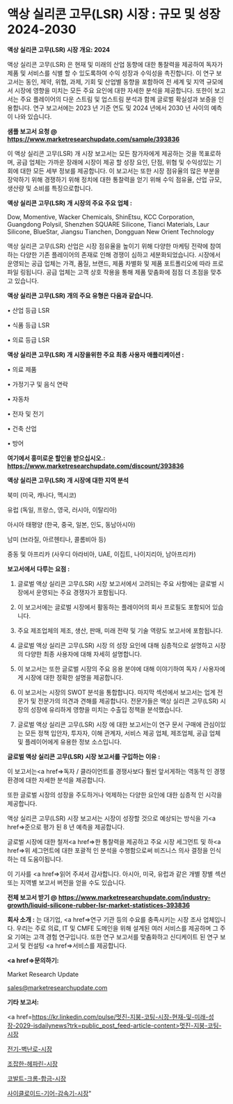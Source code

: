 # 액상 실리콘 고무(LSR) 시장 : 규모 및 성장 2024-2030

<strong>액상 실리콘 고무(LSR) 시장 개요: 2024</strong>

액상 실리콘 고무(LSR) 은 현재 및 미래의 산업 동향에 대한 통찰력을 제공하여 독자가 제품 및 서비스를 식별 할 수 있도록하여 수익 성장과 수익성을 촉진합니다. 이 연구 보고서는 동인, 제약, 위협, 과제, 기회 및 산업별 동향을 포함하여 전 세계 및 지역 규모에서 시장에 영향을 미치는 모든 주요 요인에 대한 자세한 분석을 제공합니다. 또한이 보고서는 주요 플레이어의 다운 스트림 및 업스트림 분석과 함께 글로벌 확실성과 보증을 인용합니다. 연구 보고서에는 2023 년 기준 연도 및 2024 년에서 2030 년 사이의 예측이 나와 있습니다.



<strong>샘플 보고서 요청 @ <a href=https://www.marketresearchupdate.com/sample/393836>https://www.marketresearchupdate.com/sample/393836</a></strong>

이 액상 실리콘 고무(LSR) 개 시장 보고서는 모든 참가자에게 제공하는 것을 목표로하며, 공급 업체는 가까운 장래에 시장이 제공 할 성장 요인, 단점, 위협 및 수익성있는 기회에 대한 모든 세부 정보를 제공합니다. 이 보고서는 또한 시장 점유율의 많은 부분을 장악하기 위해 경쟁하기 위해 정치에 대한 통찰력을 얻기 위해 수익 점유율, 산업 규모, 생산량 및 소비를 특징으로합니다.



<strong>액상 실리콘 고무(LSR) 개 시장의 주요 주요 업체 :</strong>

Dow, Momentive, Wacker Chemicals, ShinEtsu, KCC Corporation, Guangdong Polysil, Shenzhen SQUARE Silicone, Tianci Materials, Laur Silicone, BlueStar, Jiangsu Tianchen, Dongguan New Orient Technology

액상 실리콘 고무(LSR) 산업은 시장 점유율을 높이기 위해 다양한 마케팅 전략에 참여하는 다양한 기존 플레이어의 존재로 인해 경쟁이 심하고 세분화되었습니다. 시장에서 운영되는 공급 업체는 가격, 품질, 브랜드, 제품 차별화 및 제품 포트폴리오에 따라 프로파일 링됩니다. 공급 업체는 고객 상호 작용을 통해 제품 맞춤화에 점점 더 초점을 맞추고 있습니다.



<strong>액상 실리콘 고무(LSR) 개의 주요 유형은 다음과 같습니다.</strong>

• 산업 등급 LSR

• 식품 등급 LSR

• 의료 등급 LSR



<strong>액상 실리콘 고무(LSR) 개 시장을위한 주요 최종 사용자 애플리케이션 :</strong>

• 의료 제품

• 가정기구 및 음식 연락

• 자동차

• 전자 및 전기

• 건축 산업

• 방어



<strong>여기에서 흥미로운 할인을 받으십시오.: <a href=https://www.marketresearchupdate.com/discount/393836>https://www.marketresearchupdate.com/discount/393836</a></strong>



<strong>액상 실리콘 고무(LSR) 개 시장에 대한 지역 분석</strong>

북미 (미국, 캐나다, 멕시코)

유럽 (독일, 프랑스, 영국, 러시아, 이탈리아)

아시아 태평양 (한국, 중국, 일본, 인도, 동남아시아)

남미 (브라질, 아르헨티나, 콜롬비아 등)

중동 및 아프리카 (사우디 아라비아, UAE, 이집트, 나이지리아, 남아프리카)



<strong>보고서에서 다루는 요점 :</strong>

1. 글로벌 액상 실리콘 고무(LSR) 시장 보고서에서 고려되는 주요 사항에는 글로벌 시장에서 운영되는 주요 경쟁자가 포함됩니다.

2. 이 보고서에는 글로벌 시장에서 활동하는 플레이어의 회사 프로필도 포함되어 있습니다.

3. 주요 제조업체의 제조, 생산, 판매, 미래 전략 및 기술 역량도 보고서에 포함됩니다.

4. 글로벌 액상 실리콘 고무(LSR) 시장 의 성장 요인에 대해 심층적으로 설명하고 시장의 다양한 최종 사용자에 대해 자세히 설명합니다.

5. 이 보고서는 또한 글로벌 시장의 주요 응용 분야에 대해 이야기하여 독자 / 사용자에게 시장에 대한 정확한 설명을 제공합니다.

6. 이 보고서는 시장의 SWOT 분석을 통합합니다. 마지막 섹션에서 보고서는 업계 전문가 및 전문가의 의견과 견해를 제공합니다. 전문가들은 액상 실리콘 고무(LSR) 시장의 성장에 유리하게 영향을 미치는 수출입 정책을 분석했습니다.

7. 글로벌 액상 실리콘 고무(LSR) 시장 에 대한 보고서는이 연구 문서 구매에 관심이있는 모든 정책 입안자, 투자자, 이해 관계자, 서비스 제공 업체, 제조업체, 공급 업체 및 플레이어에게 유용한 정보 소스입니다.



<strong>글로벌 액상 실리콘 고무(LSR) 시장 보고서를 구입하는 이유 :</strong>

이 보고서는<a href=>독자 / 클</a>라이언트를 경쟁사보다 훨씬 앞서게하는 역동적 인 경쟁 환경에 대한 자세한 분석을 제공합니다.

또한 글로벌 시장의 성장을 주도하거나 억제하는 다양한 요인에 대한 심층적 인 시각을 제공합니다.

액상 실리콘 고무(LSR) 시장 보고서는 시장이 성장할 것으로 예상되는 방식을 기<a href=>준으로</a> 평가 된 8 년 예측을 제공합니다.

글로벌 시장에 대한 철저<a href=>한 통찰력</a>을 제공하고 주요 시장 세그먼트 및 하<a href=>위 세그</a>먼트에 대한 포괄적 인 분석을 수행함으로써 비즈니스 의사 결정을 인식하는 데 도움이됩니다.

이 기사를 <a href=>읽어 주</a>셔서 감사합니다. 아시아, 미국, 유럽과 같은 개별 장별 섹션 또는 지역별 보고서 버전을 얻을 수도 있습니다.



<strong>전체 보고서 받기 @ <a href=https://www.marketresearchupdate.com/industry-growth/liquid-silicone-rubber-lsr-market-statistices-393836>https://www.marketresearchupdate.com/industry-growth/liquid-silicone-rubber-lsr-market-statistices-393836</a></strong>



<strong>회사 소개 :</strong>
는 대기업, <a href=>연구 기</a>관 등의 수요를 충족시키는 시장 조사 업체입니다. 우리는 주로 의료, IT 및 CMFE 도메인을 위해 설계된 여러 서비스를 제공하며 그 주요 기여는 고객 경험 연구입니다. 또한 연구 보고서를 맞춤화하고 신디케이트 된 연구 보고서 및 컨설팅 <a href=>서비</a>스를 제공합니다.



<strong><a href=>문의하기:</a></strong>

Market Research Update

sales@marketresearchupdate.com



<strong>기타 보고서:</strong>

<a href=https://kr.linkedin.com/pulse/멋진-지붕-코팅-시장-현재-및-미래-성장-2029-isdailynews?trk=public_post_feed-article-content>멋진-지붕-코팅-시장</a>

<a href=https://www.linkedin.com/pulse/전기-벽난로-시장-진입-전략-및-위험-평가2029년-survey-savvy-insights-360-analysis-qtswf/>전기-벽난로-시장</a>

<a href=https://www.linkedin.com/pulse/조잡한-헤파린-시장-경쟁-분석-및-성장-잠재력-2029-survey-spotlight-pro-24-analysis-8hz6f/>조잡한-헤파린-시장</a>

<a href=https://www.linkedin.com/pulse/코발트-크롬-합금-시장-규모-및-성장-2023-isdailynews-4xycf/>코발트-크롬-합금-시장</a>

<a href=https://www.linkedin.com/pulse/사이클로이드-기어-감속기-시장-규모-및-성장-2023-trendsetters-talk-360-analysis-entzc/>사이클로이드-기어-감속기-시장</a>"
